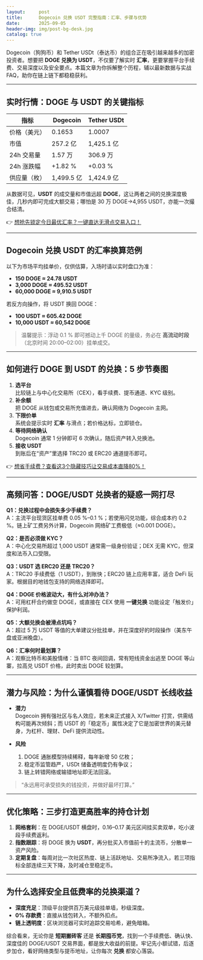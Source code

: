 ```yaml
---
layout:     post
title:      Dogecoin 兑换 USDT 完整指南：汇率、步骤与优势
date:       2025-09-05
header-img: img/post-bg-desk.jpg
catalog: true
---
```


Dogecoin（狗狗币）和 Tether USDt（泰达币）的组合正在吸引越来越多的加密投资者。想要把 **DOGE 兑换为 USDT**，不仅要了解实时 **汇率**，更要掌握平台手续费、交易深度以及安全要点。本篇文章为你拆解整个历程，辅以最新数据与实战 FAQ，助你在链上链下都稳稳获利。

---

## 实时行情：DOGE 与 USDT 的关键指标

| 指标             | Dogecoin | Tether USDt |
|------------------|----------|-------------|
| 价格（美元）     | 0.1653   | 1.0007      |
| 市值             | 257.2 亿 | 1,425.1 亿  |
| 24h 交易量       | 1.57 万   | 306.9 万    |
| 24h 涨跌幅       | +1.82 %  | +0.03 %     |
| 供应量（枚）     | 1,499.5 亿 | 1,424.9 亿 |

从数据可见，**USDT** 的成交量和市值远超 **DOGE**，这让两者之间的兑换深度极佳，几秒内即可完成大额交易；哪怕是 30 万 DOGE→4,955 USDT，亦能一次撮合结清。

👉 [想抢先锁定今日最优汇率？一键直达无滑点交易入口！](https://okxdog.com/)

---

## Dogecoin 兑换 USDT 的汇率换算范例

以下为市场平均挂单价，仅供估算，入场时请以实时盘口为准：

- **150 DOGE ≈ 24.78 USDT**  
- **3,000 DOGE ≈ 495.52 USDT**  
- **60,000 DOGE ≈ 9,910.5 USDT**  

若反方向操作，将 USDT 换回 DOGE：

- **100 USDT ≈ 605.42 DOGE**  
- **10,000 USDT ≈ 60,542 DOGE**  

> 温馨提示：浮动 0.1 % 即可撼动上千 DOGE 的量级，务必在 **高流动时段**（北京时间 20:00–02:00）挂单成交。

---

## 如何进行 DOGE 到 USDT 的兑换：5 步节奏图

1. **选平台**  
   比较链上与中心化交易所（CEX），看手续费、提币通道、KYC 级别。
2. **补余额**  
   把 DOGE 从钱包或交易所充值进去，确认网络为 Dogecoin 主网。
3. **下限价单**  
   系统会提示实时 **汇率** 与滑点；若价格达标，立即锁仓。
4. **等待网络确认**  
   Dogecoin 通常 1 分钟即可 6 次确认，随后资产转入兑换池。
5. **接收 USDT**  
   到账后在“资产”里选择 TRC20 或 ERC20 通道提币即可。

👉 [想省手续费？查看这3个隐藏技巧让交易成本直降80%！](https://okxdog.com/)

---

## 高频问答：DOGE/USDT 兑换者的疑惑一网打尽

**Q1：兑换过程中会损失多少手续费？**  
A：主流平台现货区挂单费 0.05 %–0.1 %；若使用闪兑功能，综合成本约 0.2 %。链上矿工费另外计算，Dogecoin 网络矿工费极低（≈0.001 DOGE）。

**Q2：是否必须做 KYC？**  
A：中心化交易所超过 1,000 USDT 通常需一级身份验证；DEX 无需 KYC，但深度和法币入口受限。

**Q3：USDT 选 ERC20 还是 TRC20？**  
A：TRC20 手续费低（1 USDT），到账快；ERC20 链上应用丰富，适合 DeFi 玩家。根据目的地钱包支持的网络选择即可。

**Q4：DOGE 价格波动大，有什么对冲办法？**  
A：可用杠杆合约做空 DOGE，或直接在 CEX 使用 **一键兑换** 功能设定「触发价」保护利润。

**Q5：大额兑换会被滑点坑吗？**  
A：超过 5 万 USDT 等值的大单建议分批挂单，并在深度好的时段操作（美东午盘或亚洲晚盘）。

**Q6：汇率何时最划算？**  
A：观察比特币和美股情绪：当 BTC 夜间回调，常有短线资金出逃至 DOGE 等山寨，拉高兑 USDT 价格，此时卖出 DOGE 较划算。

---

## 潜力与风险：为什么谨慎看待 DOGE/USDT 长线收益

- **潜力**  
  Dogecoin 拥有强社区与名人效应，若未来正式接入 X/Twitter 打赏，供需结构可能再次倾斜；而 USDT 的「稳定币」属性决定了它是加密世界的美元替身，为杠杆、理财、DeFi 提供流动性。

- **风险**  
  1) DOGE 通胀模型持续稀释，每年新增 50 亿枚；  
  2) 稳定币监管趋严，USDt 储备透明度仍有争议；  
  3) 链上转错网络或输错地址即无法回滚。

> “永远用可承受损失的钱投资，并做好最坏打算。”

---

## 优化策略：三步打造更高胜率的持仓计划

1. **网格套利**：在 DOGE/USDT 横盘时，0.16–0.17 美元区间挂买卖双单，吃小波段手续费返利。  
2. **指数跟踪**：将 DOGE 换为 **USDT**，再分批买入市值前十的主流币，分散单一资产风险。  
3. **定期复盘**：每周对比一次社区热度、链上活跃地址、交易所净流入，若三项指标全部连续三天下降，及时减仓至稳定币。

---

## 为什么选择安全且低费率的兑换渠道？

- **深度充足**：顶级平台提供百万美元级挂单墙，秒级深度。  
- **0% 存款费**：直接从钱包转入，不额外扣点。  
- **链上透明度**：区块浏览器可实时追踪交易哈希，避免暗箱。

综合看来，无论你是 **短期搬砖客** 还是 **长期囤币党**，找到一个手续费低、确认快、深度佳的 DOGE/USDT 交易界面，都是放大收益的前提。牢记先小额试错，后逐步加仓，看好网络类型与提币地址，让你每次 **兑换** 都安心落袋。